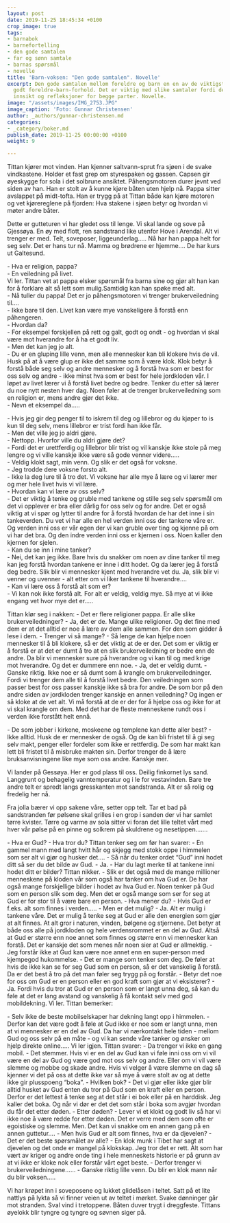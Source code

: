 ```yaml
---
layout: post
date: 2019-11-25 18:45:34 +0100
crop_image: true
tags:
- barnabok
- barnefortelling
- den gode samtalen
- far og sønn samtale
- barnas spørsmål
- novelle
title: 'Barn-voksen: "Den gode samtalen". Novelle'
excerpt: Den gode samtalen mellom foreldre og barn en en av de viktigste tegn på et
  godt foreldre-barn-forhold. Det er viktig med slike samtaler fordi det skaper trygghet,
  innsikt og refleksjoner for begge parter. Novelle.
image: "/assets/images/IMG_2753.JPG"
image_caption: 'Foto: Gunnar Christensen'
author: _authors/gunnar-christensen.md
categories:
- _category/boker.md
publish_date: 2019-11-25 00:00:00 +0100
weight: 9

---
```

Tittan kjører mot vinden. Han kjenner saltvann-sprut fra sjøen i de svake vindkastene. Holder et fast grep om styrespaken og gassen. Capsen gir øyeskygge for sola i det solbrune ansiktet. Påhengsmotoren durer jevnt ved siden av han. Han er stolt av å kunne kjøre båten uten hjelp nå. Pappa sitter avslappet på midt-tofta. Han er trygg på at Tittan både kan kjøre motoren og vet kjørereglene på fjorden: Hva stakene i sjøen betyr og hvordan vi møter andre båter.

Dette er gutteturen vi har gledet oss til lenge. Vi skal lande og sove på Gjessøya. En øy med flott, ren sandstrand like utenfor Hove i Arendal. Alt vi trenger er med. Telt, soveposer, liggeunderlag….. Nå har han pappa helt for seg selv. Det er hans tur nå.  Mamma og brødrene er hjemme…. De har kurs ut Galtesund.

\- Hva er religion, pappa?   
\- En veiledning på livet.   
Vi ler. Tittan vet at pappa elsker spørsmål fra barna sine og gjør alt han kan for å forklare alt så lett som mulig.Samtidig kan han spøke med alt.   
\- Nå tuller du pappa!  Det er jo påhengsmotoren vi trenger brukerveiledning til….   
\- Ikke bare til den. Livet kan være mye vanskeligere å forstå enn påhengeren.   
\- Hvordan da?   
\- For eksempel forskjellen på rett og galt, godt og ondt -  og hvordan vi skal være mot hverandre for å ha et godt liv.   
\- Men det kan jeg jo alt.   
\- Du er en gluping lille venn, men alle mennesker kan bli klokere hvis de vil. Husk på at å være glup er ikke det samme som å være klok. Klok betyr å forstå både seg selv og andre mennesker og å forstå hva som er best for oss selv og andre - ikke minst hva som er best for hele jordkloden vår. I løpet av livet lærer vi å forstå livet bedre og bedre. Tenker du etter så lærer du noe nytt nesten hver dag. Noen føler at de trenger brukerveiledning som en religion er, mens andre gjør det ikke.   
\- Nevn et eksempel da…..

\- Hvis jeg gir deg penger til to iskrem til deg og lillebror og du kjøper to is kun til deg selv, mens lillebror er trist fordi han ikke får.   
\- Men det ville jeg jo aldri gjøre.   
\- Nettopp. Hvorfor ville du aldri gjøre det?   
\- Fordi det er urettferdig og lillebror blir trist og vil kanskje ikke stole på meg lengre og vi ville kanskje ikke være så gode venner videre…..   
\- Veldig klokt sagt, min venn. Og slik er det også for voksne.    
\- Jeg trodde dere voksne forsto alt.   
\- Ikke la deg lure til å tro det. Vi voksne har alle mye å lære og vi lærer mer og mer hele livet hvis vi vil lære.    
\- Hvordan kan vi lære av oss selv?   
\- Det er viktig å tenke og gruble med tankene og stille seg selv spørsmål om det vi opplever er bra eller dårlig for oss selv og for andre. Det er også viktig at vi spør og lytter til andre for å forstå hvordan de har det inne i sin tankeverden. Du vet vi har alle en hel verden inni oss der tankene våre er. Og verden inni oss er vår egen der vi kan gruble over ting og kjenne på om vi har det bra. Og den indre verden inni oss er kjernen i oss. Noen kaller den kjernen for sjelen.  
\- Kan du se inn i mine tanker?   
\- Nei, det kan jeg ikke. Bare hvis du snakker om noen av dine tanker til meg kan jeg forstå hvordan tankene er inne i ditt hodet. Og da lærer jeg å forstå deg bedre. Slik blir vi mennesker kjent med hverandre vet du. Ja, slik blir vi venner og uvenner - alt etter om vi liker tankene til hverandre....   
\- Kan vi lære oss å forstå alt som er?   
\- Vi kan nok ikke forstå alt. For alt er veldig, veldig mye. Så mye at vi ikke engang vet hvor mye det er…..

Tittan klør seg i nakken: - Det er flere religioner pappa. Er alle slike brukerveiledninger? - Ja, det er de. Mange ulike religioner. Og det fine med dem er at det alltid er noe å lære av dem alle sammen. For den som gidder å lese i dem. - Trenger vi så mange? - Så lenge de kan hjelpe noen mennesker til å bli klokere, så er det viktig at de er der. Det som er viktig er å forstå er at det er dumt å tro at en slik brukerveiledning er bedre enn de andre. Da blir vi mennesker sure på hverandre og vi kan til og med krige mot hverandre. Og det er dummere enn noe.  - Ja, det er veldig dumt. - Ganske riktig. Ikke noe er så dumt som å krangle om brukerveiledninger. Fordi vi trenger dem alle til å forstå livet bedre. Den veiledningen som passer best for oss passer kanskje ikke så bra for andre. De som bor på den andre siden av jordkloden trenger kanskje en annen veiledning? Og ingen er så kloke at de vet alt. Vi må forstå at de er der for å hjelpe oss og ikke for at vi skal krangle om dem. Med det har de fleste menneskene rundt oss i verden ikke forstått helt ennå.

\- De som jobber i kirkene, moskeene og templene kan dette aller best? - Ikke alltid. Husk de er mennesker de også. Og de kan bli fristet til å gi seg selv makt, penger eller fordeler som ikke er rettferdig. De som har makt kan lett bli fristet til å misbruke makten sin. Derfor trenger de å lære bruksanvisningene like mye som oss andre. Kanskje mer.

Vi lander på Gessøya. Her er god plass til oss. Deilig finkornet lys sand. Langgrunt og behagelig vanntemperatur og i le for vestavinden. Bare tre andre telt er spredt langs gresskanten mot sandstranda. Alt er så rolig og fredelig her nå.

Fra jolla bærer vi opp sakene våre, setter opp telt. Tar et bad på sandstranden før pølsene skal grilles i en grop i sanden der vi har samlet tørre kvister. Tørre og varme av sola sitter vi foran det lille teltet vårt med hver vår pølse på en pinne og solkrem på skuldrene og nesetippen…….

\- Hva er Gud? - Hva tror du? Tittan tenker seg om før han svarer: - En gammel mann med langt hvitt hår og skjegg med stokk oppe i himmelen som ser alt vi gjør og husker det…. - Så når du tenker ordet “Gud” inni hodet ditt så ser du det bilde av Gud.  - Ja. - Har du lagt merke til at tankene inni hodet ditt er bilder?  Tittan nikker. - Slik er det også med de mange millioner menneskene på kloden vår som også har tanker om hva Gud er. De har også mange forskjellige bilder i hodet av hva Gud er. Noen tenker på Gud som en person slik som deg. Men det er også mange som ser for seg at Gud er for stor til å være bare en person. - Hva mener du? - Hvis Gud er f.eks. alt som finnes i verden….. - Men er det mulig? - Ja. Alt er mulig i tankene våre. Det er mulig å tenke seg at Gud er alle den energien som gjør at alt finnes. At alt gror i naturen, vinden, bølgene og stjernene. Det betyr at både oss alle på jordkloden og hele verdensrommet er en del av Gud. Altså at Gud er større enn noe annet som finnes og større enn vi mennesker kan forstå. Det er kanskje det som menes når noen sier at Gud er allmektig. - Jeg forstår ikke at Gud kan være noe annet enn en super-person med kjempegod hukommelse. - Det er mange som tenker som deg. De føler at hvis de ikke kan se for seg Gud som en person, så er det vanskelig å forstå. Da er det best å tro på det man føler seg trygg på og forstår. - Betyr det noe for oss om Gud er en person eller en god kraft som gjør at vi eksisterer?  - Ja. Fordi hvis du tror at Gud er en person som er langt unna deg, så kan du føle at det er lang avstand og vanskelig å få kontakt selv med god mobildekning. Vi ler. Tittan bemerker:

\- Selv ikke de beste mobilselskaper har dekning langt opp i himmelen. - Derfor kan det være godt å føle at Gud ikke er noe som er langt unna, men at vi mennesker er en del av Gud. Da har vi nærkontakt hele tiden - mellom Gud og oss selv på en måte - og vi kan sende våre tanker og ønsker om hjelp direkte online….. Vi ler igjen. Tittan svarer: - Da trenger vi ikke en gang mobil. - Det stemmer. Hvis vi er en del av Gud kan vi føle inni oss om vi vil være en del av Gud og være god mot oss selv og andre. Eller om vi vil være slemme og mobbe og skade andre. Hvis vi velger å være slemme en dag så kjenner vi det på oss at dette ikke var så mye å være stolt av og at dette ikke gir plusspoeng “boka”. - Hvilken bok? - Det vi gjør eller ikke gjør blir alltid husket av Gud enten du tror på Gud som en kraft eller en person. Derfor er det lettest å tenke seg at det står i ei bok eller på en harddisk. Jeg kaller det boka. Og når vi dør er det det som står i boka som avgjør hvordan du får det etter døden. - Etter døden? - Lever vi et klokt og godt liv så har vi ikke noe å være redde for etter døden. Det er verre med dem som ofte er egoistiske og slemme. Men. Det kan vi snakke om en annen gang på en annen guttetur…. - Men hvis Gud er alt som finnes, hva er da djevelen? - Det er det beste spørsmålet av alle? - En klok munk i Tibet har sagt at djevelen og det onde er mangel på klokskap. Jeg tror det er rett. Alt som har vært av kriger og andre onde ting i hele menneskets historie er på grunn av at vi ikke er kloke nok eller forstår vårt eget beste.  - Derfor trenger vi brukerveiledningene…… - Ganske riktig lille venn. Du blir en klok mann når du blir voksen…..

Vi har krøpet inn i soveposene og lukket glidelåsen i teltet. Satt på et lite nattlys på lykta så vi finner veien ut av teltet i mørket. Svake dønninger går mot stranden. Sval vind i tretoppene. Båten duver trygt i dreggfeste. Tittans øyelokk blir tyngre og tyngre og søvnen siger på.